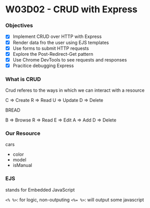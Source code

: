 # W03D02 - CRUD with Express

### Objectives
- [X] Implement CRUD over HTTP with Express
- [X] Render data fro the user using EJS templates
- [X] Use forms to submit HTTP requests
- [X] Explore the Post-Redirect-Get pattern
- [X] Use Chrome DevTools to see requests and responses
- [X] Pracitice debugging Express

### What is CRUD

Crud referes to the ways in which we can interact with a resource

C => Create
R => Read
U => Update
D => Delete

BREAD 

B => Browse
R => Read
E => Edit
A => Add
D => Delete

### Our Resource

cars 
  - color
  - model
  - isManual


### EJS
stands for Embedded JavaScript

`<% %>`: for logic, non-outputing 
`<%= %>`: will output some javascript